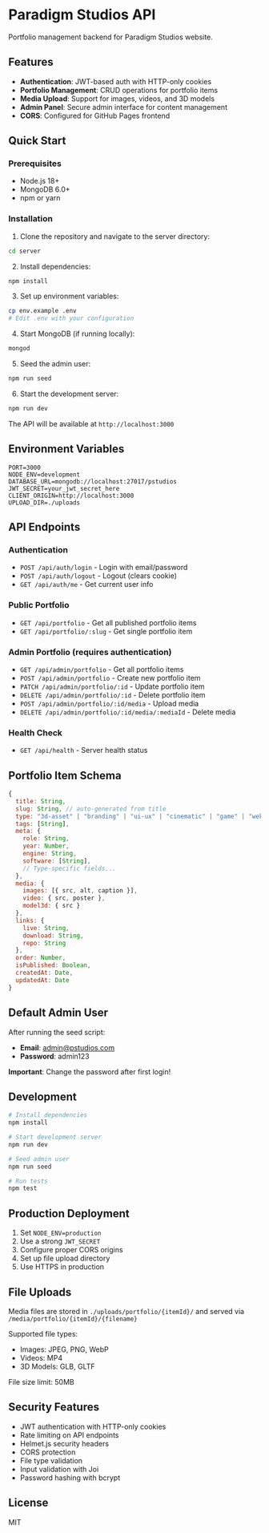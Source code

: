 # Paradigm Studios API

Portfolio management backend for Paradigm Studios website.

## Features

- **Authentication**: JWT-based auth with HTTP-only cookies
- **Portfolio Management**: CRUD operations for portfolio items
- **Media Upload**: Support for images, videos, and 3D models
- **Admin Panel**: Secure admin interface for content management
- **CORS**: Configured for GitHub Pages frontend

## Quick Start

### Prerequisites

- Node.js 18+
- MongoDB 6.0+
- npm or yarn

### Installation

1. Clone the repository and navigate to the server directory:
```bash
cd server
```

2. Install dependencies:
```bash
npm install
```

3. Set up environment variables:
```bash
cp env.example .env
# Edit .env with your configuration
```

4. Start MongoDB (if running locally):
```bash
mongod
```

5. Seed the admin user:
```bash
npm run seed
```

6. Start the development server:
```bash
npm run dev
```

The API will be available at `http://localhost:3000`

## Environment Variables

```env
PORT=3000
NODE_ENV=development
DATABASE_URL=mongodb://localhost:27017/pstudios
JWT_SECRET=your_jwt_secret_here
CLIENT_ORIGIN=http://localhost:3000
UPLOAD_DIR=./uploads
```

## API Endpoints

### Authentication
- `POST /api/auth/login` - Login with email/password
- `POST /api/auth/logout` - Logout (clears cookie)
- `GET /api/auth/me` - Get current user info

### Public Portfolio
- `GET /api/portfolio` - Get all published portfolio items
- `GET /api/portfolio/:slug` - Get single portfolio item

### Admin Portfolio (requires authentication)
- `GET /api/admin/portfolio` - Get all portfolio items
- `POST /api/admin/portfolio` - Create new portfolio item
- `PATCH /api/admin/portfolio/:id` - Update portfolio item
- `DELETE /api/admin/portfolio/:id` - Delete portfolio item
- `POST /api/admin/portfolio/:id/media` - Upload media
- `DELETE /api/admin/portfolio/:id/media/:mediaId` - Delete media

### Health Check
- `GET /api/health` - Server health status

## Portfolio Item Schema

```javascript
{
  title: String,
  slug: String, // auto-generated from title
  type: "3d-asset" | "branding" | "ui-ux" | "cinematic" | "game" | "web",
  tags: [String],
  meta: {
    role: String,
    year: Number,
    engine: String,
    software: [String],
    // Type-specific fields...
  },
  media: {
    images: [{ src, alt, caption }],
    video: { src, poster },
    model3d: { src }
  },
  links: {
    live: String,
    download: String,
    repo: String
  },
  order: Number,
  isPublished: Boolean,
  createdAt: Date,
  updatedAt: Date
}
```

## Default Admin User

After running the seed script:
- **Email**: admin@pstudios.com
- **Password**: admin123

**Important**: Change the password after first login!

## Development

```bash
# Install dependencies
npm install

# Start development server
npm run dev

# Seed admin user
npm run seed

# Run tests
npm test
```

## Production Deployment

1. Set `NODE_ENV=production`
2. Use a strong `JWT_SECRET`
3. Configure proper CORS origins
4. Set up file upload directory
5. Use HTTPS in production

## File Uploads

Media files are stored in `./uploads/portfolio/{itemId}/` and served via `/media/portfolio/{itemId}/{filename}`

Supported file types:
- Images: JPEG, PNG, WebP
- Videos: MP4
- 3D Models: GLB, GLTF

File size limit: 50MB

## Security Features

- JWT authentication with HTTP-only cookies
- Rate limiting on API endpoints
- Helmet.js security headers
- CORS protection
- File type validation
- Input validation with Joi
- Password hashing with bcrypt

## License

MIT
